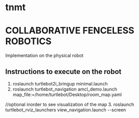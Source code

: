 # tnmt

# COLLABORATIVE FENCELESS ROBOTICS 

Implementation on the physical robot

## Instructions to execute on the robot

1.  roslaunch turtlebot2i_bringup minimal.launch
2.  roslaunch turtlebot_navigation amcl_demo.launch map_file:=/home/turtlebot/Desktop/room_map.yaml

//optional inorder to see visualization of the map
3.  roslaunch turtlebot_rviz_launchers view_navigation.launch --screen



